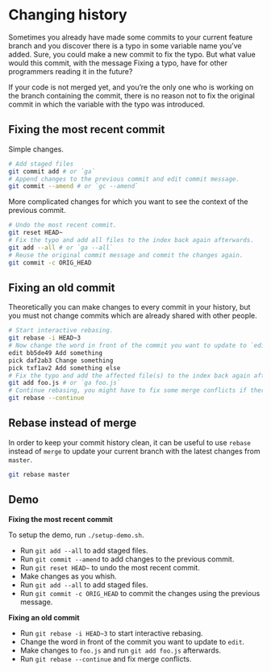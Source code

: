 # Changing history

Sometimes you already have made some commits to your current feature branch and you discover there is a typo in some variable name you’ve added. Sure, you could make a new commit to fix the typo. But what value would this commit, with the message Fixing a typo, have for other programmers reading it in the future?

If your code is not merged yet, and you’re the only one who is working on the branch containing the commit, there is no reason not to fix the original commit in which the variable with the typo was introduced.

## Fixing the most recent commit

Simple changes.

```bash
# Add staged files
git commit add # or `ga`
# Append changes to the previous commit and edit commit message.
git commit --amend # or `gc --amend`
```

More complicated changes for which you want to see the context of the previous commit.

```bash
# Undo the most recent commit.
git reset HEAD~
# Fix the typo and add all files to the index back again afterwards.
git add --all # or `ga --all`
# Reuse the original commit message and commit the changes again.
git commit -c ORIG_HEAD
```

## Fixing an old commit

Theoretically you can make changes to every commit in your history, but you must not change commits which are already shared with other people.

```bash
# Start interactive rebasing.
git rebase -i HEAD~3
# Now change the word in front of the commit you want to update to `edit`.
edit bb5de49 Add something
pick daf2ab3 Change something
pick txf1av2 Add something else
# Fix the typo and add the affected file(s) to the index back again afterwards.
git add foo.js # or `ga foo.js`
# Continue rebasing, you might have to fix some merge conflicts if there are any.
git rebase --continue
```

## Rebase instead of merge

In order to keep your commit history clean, it can be useful to use `rebase` instead of `merge` to update your current branch with the latest changes from `master`.

```bash
git rebase master
```

## Demo

**Fixing the most recent commit**

To setup the demo, run `./setup-demo.sh`.

- Run `git add --all` to add staged files.
- Run `git commit --amend` to add changes to the previous commit.
- Run `git reset HEAD~` to undo the most recent commit.
- Make changes as you whish.
- Run `git add --all` to add staged files.
- Run `git commit -c ORIG_HEAD` to commit the changes using the previous message.

**Fixing an old commit**

- Run `git rebase -i HEAD~3` to start interactive rebasing.
- Change the word in front of the commit you want to update to `edit`.
- Make changes to `foo.js` and run `git add foo.js` afterwards.
- Run `git rebase --continue` and fix merge conflicts.
